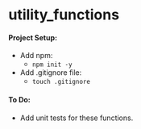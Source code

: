 # utility_functions

#### Project Setup:
* Add npm:
  * `npm init -y`
* Add .gitignore file:
  * `touch .gitignore`

#### To Do:
* Add unit tests for these functions.
